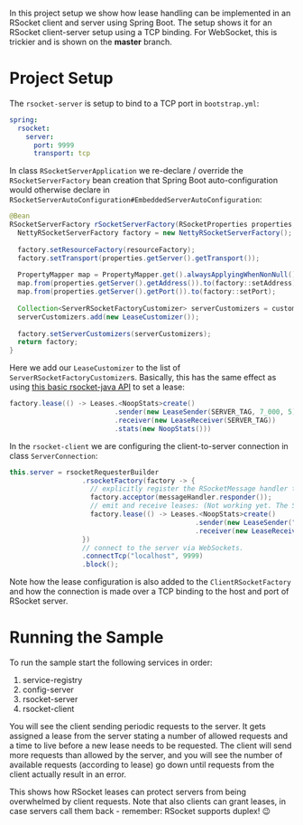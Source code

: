 In this project setup we show how lease handling can be implemented in an RSocket client and server using Spring Boot.
The setup shows it for an RSocket client-server setup using a TCP binding. For WebSocket, this is trickier and is shown on the **master** branch.

# Project Setup

The `rsocket-server` is setup to bind to a TCP port in `bootstrap.yml`:

```yaml
spring:     
  rsocket:
    server:
      port: 9999
      transport: tcp
```

In class `RSocketServerApplication` we re-declare / override the `RSocketServerFactory` bean creation that Spring Boot auto-configuration would otherwise declare in `RSocketServerAutoConfiguration#EmbeddedServerAutoConfiguration`:

```java
@Bean
RSocketServerFactory rSocketServerFactory(RSocketProperties properties, ReactorResourceFactory resourceFactory, ObjectProvider<ServerRSocketFactoryCustomizer> customizers) {
  NettyRSocketServerFactory factory = new NettyRSocketServerFactory();
  
  factory.setResourceFactory(resourceFactory);
  factory.setTransport(properties.getServer().getTransport());
  
  PropertyMapper map = PropertyMapper.get().alwaysApplyingWhenNonNull();
  map.from(properties.getServer().getAddress()).to(factory::setAddress);
  map.from(properties.getServer().getPort()).to(factory::setPort);
  
  Collection<ServerRSocketFactoryCustomizer> serverCustomizers = customizers.orderedStream().collect(Collectors.toList());
  serverCustomizers.add(new LeaseCustomizer());
  
  factory.setServerCustomizers(serverCustomizers);
  return factory;
}
```

Here we add our `LeaseCustomizer` to the list of `ServerRSocketFactoryCustomizer`s. Basically, this has the same effect as using [this basic rsocket-java API](https://github.com/rsocket/rsocket-java/blob/master/rsocket-examples/src/main/java/io/rsocket/examples/transport/tcp/lease/LeaseExample.java) to set a lease:

```java
factory.lease(() -> Leases.<NoopStats>create()
                          .sender(new LeaseSender(SERVER_TAG, 7_000, 5))
                          .receiver(new LeaseReceiver(SERVER_TAG))
                          .stats(new NoopStats()))
```

In the `rsocket-client` we are configuring the client-to-server connection in class `ServerConnection`:
```java
this.server = rsocketRequesterBuilder
                  .rsocketFactory(factory -> {
                    // explicitly register the RSocketMessage handler to receive callbacks from the server:
                    factory.acceptor(messageHandler.responder());
                    // emit and receive leases: (Not working yet. The Spring guys are still integrating this in their SNAPSHOTs).
                    factory.lease(() -> Leases.<NoopStats>create()
                                              .sender(new LeaseSender("Client", 10_000, 2))
                                              .receiver(new LeaseReceiver("Client")));
                  }) 
                  // connect to the server via WebSockets.
                  .connectTcp("localhost", 9999)
                  .block();
```

Note how the lease configuration is also added to the `ClientRSocketFactory` and how the connection is made over a TCP binding to the host and port of RSocket server.

# Running the Sample
To run the sample start the following services in order:
1. service-registry
1. config-server
1. rsocket-server
1. rsocket-client

You will see the client sending periodic requests to the server. It gets assigned a lease from the server stating a number of allowed requests and a time to live before a new lease needs to be requested. The client will send more requests than allowed by the server, and you will see the number of available requests (according to lease) go down until requests from the client actually result in an error. 

This shows how RSocket leases can protect servers from being overwhelmed by client requests.
Note that also clients can grant leases, in case servers call them back - remember: RSocket supports duplex! 😉